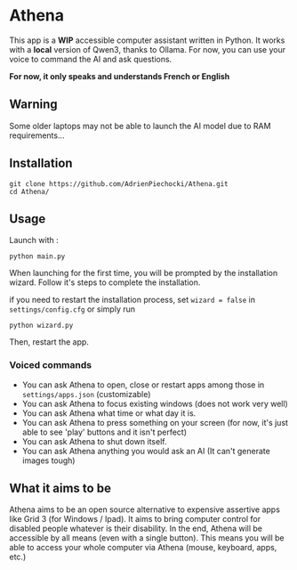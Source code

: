 # Athena
This app is a **WIP** accessible computer assistant written in Python. It works with a **local** version of Qwen3, thanks to Ollama.
For now, you can use your voice to command the AI and ask questions.

**For now, it only speaks and understands French or English**

## Warning
Some older laptops may not be able to launch the AI model due to RAM requirements...

## Installation 
```
git clone https://github.com/AdrienPiechocki/Athena.git
cd Athena/
```
## Usage

Launch with :
```
python main.py
```
When launching for the first time, you will be prompted by the installation wizard. Follow it's steps to complete the installation.

if you need to restart the installation process, set `wizard = false` in `settings/config.cfg` or simply run 
```
python wizard.py
```
Then, restart the app.

### Voiced commands
- You can ask Athena to open, close or restart apps among those in `settings/apps.json` (customizable)
- You can ask Athena to focus existing windows (does not work very well)
- You can ask Athena what time or what day it is.
- You can ask Athena to press something on your screen (for now, it's just able to see 'play' buttons and it isn't perfect)
- You can ask Athena to shut down itself.
- You can ask Athena anything you would ask an AI (It can't generate images tough)

## What it aims to be
Athena aims to be an open source alternative to expensive assertive apps like Grid 3 (for Windows / Ipad). 
It aims to bring computer control for disabled people whatever is their disability.
In the end, Athena will be accessible by all means (even with a single button). 
This means you will be able to access your whole computer via Athena (mouse, keyboard, apps, etc.)